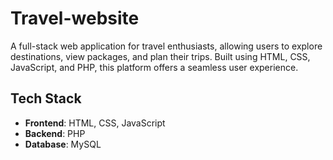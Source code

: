# Travel-website
A full-stack web application for travel enthusiasts, allowing users to explore destinations, view packages, and plan their trips. Built using HTML, CSS, JavaScript, and PHP, this platform offers a seamless user experience.
## Tech Stack
- **Frontend**: HTML, CSS, JavaScript
- **Backend**: PHP
- **Database**: MySQL

